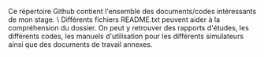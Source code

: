Ce répertoire Github contient l'ensemble des documents/codes intéressants de mon stage. 
\\
Différents fichiers README.txt peuvent aider à la compréhension du dossier. On peut y retrouver des rapports d'études, les différents codes, les manuels d'utilisation pour les différents simulateurs ainsi que des documents de travail annexes.
